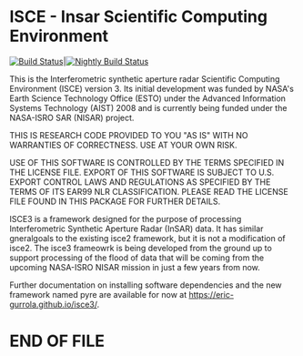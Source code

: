 ISCE - Insar Scientific Computing Environment
=============================================

[![Build Status](https://nisar-ci.jpl.nasa.gov/buildStatus/icon?job=isce-develop)](https://nisar-ci.jpl.nasa.gov/job/isce-develop/)|[![Nightly Build Status](https://nisar-ci.jpl.nasa.gov/buildStatus/icon?job=isce-develop-nightly-build)](https://nisar-ci.jpl.nasa.gov/job/isce-develop-nightly-build/)

This is the Interferometric synthetic aperture radar Scientific Computing Environment (ISCE)
version 3.  Its initial development was funded by NASA's Earth Science Technology Office (ESTO)
under the Advanced Information Systems Technology (AIST) 2008 and is currently being funded under
the NASA-ISRO SAR (NISAR) project.

THIS IS RESEARCH CODE PROVIDED TO YOU "AS IS" WITH NO WARRANTIES OF CORRECTNESS.
USE AT YOUR OWN RISK.

USE OF THIS SOFTWARE IS CONTROLLED BY THE TERMS SPECIFIED IN THE LICENSE FILE.
EXPORT OF THIS SOFTWARE IS SUBJECT TO U.S. EXPORT CONTROL LAWS AND REGULATIONS
AS SPECIFIED BY THE TERMS OF ITS EAR99 NLR CLASSIFICATION. PLEASE READ THE LICENSE
FILE FOUND IN THIS PACKAGE FOR FURTHER DETAILS.

ISCE3 is a framework designed for the purpose of processing Interferometric Synthetic Aperture
Radar (InSAR) data.  It has similar gneralgoals to the existing isce2 framework, but it is not a
modification of isce2.  The isce3 frameowrk is being developed from the ground up to support
processing of the flood of data that will be coming from the upcoming NASA-ISRO NISAR mission in just a few years from now.

Further documentation on installing software dependencies and the new framework named pyre are
available for now at https://eric-gurrola.github.io/isce3/.



END OF FILE
===========
